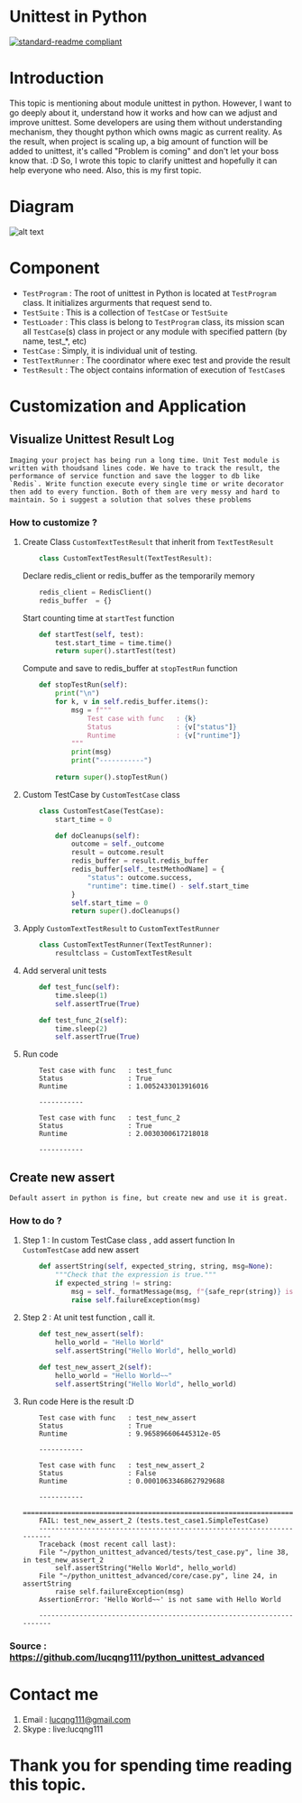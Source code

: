 # Unittest in Python
[![standard-readme compliant](https://img.shields.io/badge/lucqng111-python3.8-brightgreen.svg?style=flat-square)](https://github.com/lucqng111/python_unittest_advanced/)

# Introduction
This topic is mentioning about module unittest in python. However, I want to go deeply about it, understand how it works and how can we adjust and improve unittest. Some developers are using them without understanding mechanism, they thought python which owns magic as current reality. As the result, when project is scaling up, a big amount of function will be added to unittest, it's called "Problem is coming" and don't let your boss know that. :D
So, I wrote this topic to clarify unittest and hopefully it can help everyone who need. Also, this is my first topic.
# Diagram

![alt text](https://github.com/lucqng111/python_unittest_advanced/blob/master/component.png)

# Component
- `TestProgram`     :   The root of unittest in Python is located at `TestProgram` class. It initializes argurments that request send to.
- `TestSuite`       :   This is a collection of `TestCase` or `TestSuite`
- `TestLoader`      :   This class is belong to `TestProgram` class, its mission scan all `TestCase`(s) class in project or any module with specified pattern (by name, test_*, etc)
- `TestCase`        :   Simply, it is individual unit of testing.
- `TestTextRunner`  :   The coordinator where exec test and provide the result     
- `TestResult`      :   The object contains information of execution of `TestCase`s

# Customization and Application
## Visualize Unittest Result Log

    Imaging your project has being run a long time. Unit Test module is written with thoudsand lines code. We have to track the result, the performance of service function and save the logger to db like `Redis`. Write function execute every single time or write decorator then add to every function. Both of them are very messy and hard to maintain. So i suggest a solution that solves these problems
    
### How to customize ?

1. Create Class `CustomTextTestResult` that inherit from `TextTestResult`
    ```python
        class CustomTextTestResult(TextTestResult):
    ```
    Declare redis_client or redis_buffer as the temporarily memory
    ```python
        redis_client = RedisClient()
        redis_buffer  = {}
    ```
    Start counting time at `startTest` function
    ```python
        def startTest(self, test):
            test.start_time = time.time()
            return super().startTest(test)
    ```
    Compute and save to redis_buffer at `stopTestRun` function
    ```python
        def stopTestRun(self):
            print("\n")
            for k, v in self.redis_buffer.items():
                msg = f"""
                    Test case with func   : {k} 
                    Status                : {v["status"]}
                    Runtime               : {v["runtime"]}
                """
                print(msg)
                print("-----------")
            
            return super().stopTestRun()
    ```

2. Custom TestCase by `CustomTestCase` class
    ```python
        class CustomTestCase(TestCase):
            start_time = 0

            def doCleanups(self):
                outcome = self._outcome
                result = outcome.result
                redis_buffer = result.redis_buffer
                redis_buffer[self._testMethodName] = {
                    "status": outcome.success,
                    "runtime": time.time() - self.start_time
                }
                self.start_time = 0
                return super().doCleanups()
    ```
    
3. Apply `CustomTextTestResult` to `CustomTextTestRunner`
    ```python
        class CustomTextTestRunner(TextTestRunner):
            resultclass = CustomTextTestResult
    ```
4. Add serveral unit tests
    ```python
        def test_func(self):
            time.sleep(1)
            self.assertTrue(True)

        def test_func_2(self):
            time.sleep(2)
            self.assertTrue(True)
    ```

5. Run code

    ``` $
        Test case with func   : test_func 
        Status                : True
        Runtime               : 1.0052433013916016
                            
        -----------

        Test case with func   : test_func_2 
        Status                : True
        Runtime               : 2.0030300617218018
                            
        -----------
    ```


## Create new assert

    Default assert in python is fine, but create new and use it is great.
    
### How to do ?
    
1. Step 1 : In custom TestCase class , add assert function
    In `CustomTestCase` add new assert
    ```python
        def assertString(self, expected_string, string, msg=None):
            """Check that the expression is true."""
            if expected_string != string:
                msg = self._formatMessage(msg, f"{safe_repr(string)} is not same with {expected_string}" )
                raise self.failureException(msg)
    ``` 
    
2. Step 2 : At unit test function , call it.
    ```python
        def test_new_assert(self):
            hello_world = "Hello World"
            self.assertString("Hello World", hello_world)
        
        def test_new_assert_2(self):
            hello_world = "Hello World~~"
            self.assertString("Hello World", hello_world)

    ```
    
3. Run code
    Here is the result :D

    ```
        Test case with func   : test_new_assert 
        Status                : True
        Runtime               : 9.965896606445312e-05
                            
        -----------

        Test case with func   : test_new_assert_2 
        Status                : False
        Runtime               : 0.00010633468627929688
                            
        -----------
        ======================================================================
        FAIL: test_new_assert_2 (tests.test_case1.SimpleTestCase)
        ----------------------------------------------------------------------
        Traceback (most recent call last):
        File "~/python_unittest_advanced/tests/test_case.py", line 38, in test_new_assert_2
            self.assertString("Hello World", hello_world)
        File "~/python_unittest_advanced/core/case.py", line 24, in assertString
            raise self.failureException(msg)
        AssertionError: 'Hello World~~' is not same with Hello World

        ----------------------------------------------------------------------

    ```

### Source : https://github.com/lucqng111/python_unittest_advanced

# Contact me
1. Email : lucqng111@gmail.com
2. Skype : live:lucqng111

# Thank you for spending time reading this topic.

